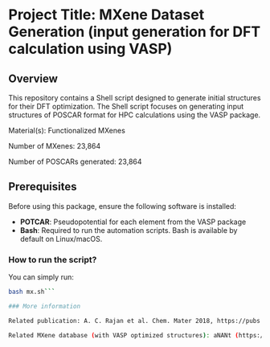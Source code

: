 # Project Title: **MXene Dataset Generation (input generation for DFT calculation using VASP)**

## Overview
This repository contains a Shell script designed to generate initial structures for their DFT optimization. The Shell script focuses on generating input structures of POSCAR format for HPC calculations using the VASP package.

Material(s): Functionalized MXenes

Number of MXenes: 23,864

Number of POSCARs generated: 23,864

## Prerequisites
Before using this package, ensure the following software is installed:
- **POTCAR**: Pseudopotential for each element from the VASP package
- **Bash**: Required to run the automation scripts. Bash is available by default on Linux/macOS. 

### How to run the script?
You can simply run:

```bash
bash mx.sh```

### More information

Related publication: A. C. Rajan et al. Chem. Mater 2018, https://pubs.acs.org/doi/abs/10.1021/acs.chemmater.8b00686 

Related MXene database (with VASP optimized structures): aNANt (https://anant.mrc.iisc.ac.in/)

